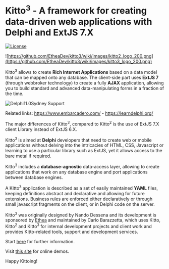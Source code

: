 # Kitto<sup>3</sup> - A framework for creating data-driven web applications with Delphi and ExtJS 7.X
[![License](https://img.shields.io/badge/License-Apache%202.0-yellowgreen.svg)](https://opensource.org/licenses/Apache-2.0)

![https://github.com/EtheaDev/kitto3/wiki/images/kitto2_logo_200.png](https://github.com/EtheaDev/kitto3/wiki/images/kitto3_logo_200.png)

Kitto<sup>3</sup> allows to create **Rich Internet Applications** based on a data model that can be mapped onto any database. The client-side part uses **ExtJS 7** (through webbroker technology) to create a fully **AJAX** application, allowing you to build standard and advanced data-manipulating forms in a fraction of the time.

![Delphi11.0Sydney Support](https://raw.githubusercontent.com/wiki/EtheaDev/kitto3/images/SupportingDelphi.jpg)

Related links: https://www.embarcadero.com/ - https://learndelphi.org/

The major differences of Kitto<sup>3</sup>, compared to Kitto<sup>2</sup> is the use of ExtJS 7.X client Library instead of ExtJS 6.X.

Kitto<sup>3</sup> is aimed at **Delphi** developers that need to create web or mobile applications without delving into the intricacies of HTML, CSS, Javascript or learning to use a particular library such as ExtJS, yet it allows access to the bare metal if required.

Kitto<sup>3</sup> includes a **database-agnostic** data-access layer, allowing to create applications that work on any database engine and port applications between database engines.

A Kitto<sup>3</sup> application is described as a set of easily maintained **YAML** files, keeping definitions abstract and declarative and allowing for future extensions. Business rules are enforced either declaratively or through small javascript fragments on the client, or in Delphi code on the server.

Kitto<sup>3</sup> was originally designed by Nando Dessena and its development is sponsored by [Ethea](http://www.ethea.it/) and maintained by Carlo Barazzetta, which uses Kitto, Kitto<sup>2</sup> and Kitto<sup>3</sup> for internal development projects and client work and provides Kitto-related tools, support and development services.

Start [here](https://github.com/EtheaDev/kitto3/wiki/Kitto-at-a-glance) for further information.

Visit [this site](http://www.ethea.it/kitto_demo.html) for online demos.

Happy Kittoing!
